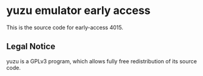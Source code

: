 yuzu emulator early access
=============

This is the source code for early-access 4015.

## Legal Notice

yuzu is a GPLv3 program, which allows fully free redistribution of its source code.
